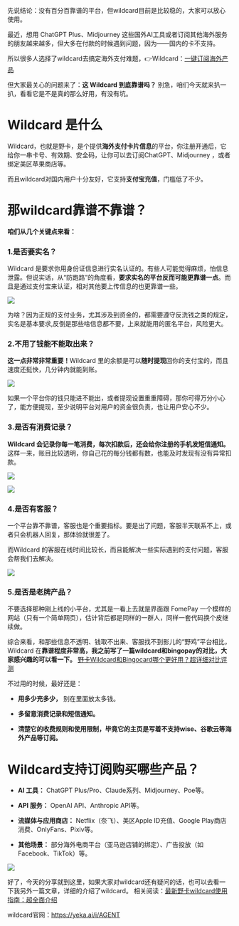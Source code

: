 先说结论：没有百分百靠谱的平台，但wildcard目前是比较稳的，大家可以放心使用。


最近，想用 ChatGPT Plus、Midjourney 这些国外AI工具或者订阅其他海外服务的朋友越来越多，但大多在付款的时候遇到问题，因为——国内的卡不支持。



所以很多人选择了wildcard去搞定海外支付难题，👉Wildcard：[一键订阅海外产品](https://yeka.ai/i/AGENT)


但大家最关心的问题来了：**这 Wildcard 到底靠谱吗？** 别急，咱们今天就来扒一扒，看看它是不是真的那么好用，有没有坑。



# **Wildcard 是什么**

Wildcard，也就是野卡，是个提供**海外支付卡片信息**的平台，你注册开通后，它给你一串卡号、有效期、安全码，让你可以去订阅ChatGPT、Midjourney ，或者绑定美区苹果商店等。



而且wildcard对国内用户十分友好，它支持**支付宝充值**，门槛低了不少。



# **那wildcard靠谱不靠谱？**

**咱们从几个关键点来看：**



### **1.是否要实名？**


Wildcard 是要求你用身份证信息进行实名认证的。有些人可能觉得麻烦，怕信息泄露。但说实话，从“防跑路”的角度看，**要求实名的平台反而可能更靠谱一点**。而且是通过支付宝来认证，相对其他要上传信息的也更靠谱一些。

![](https://workstation.sg.larksuite.com/space/api/box/stream/download/asynccode/?code=NTljMjk4ZTVlYTgzMzVmZDY1N2U4MjU3YjAwMGQ4YmFfR0paTHVZTVVwRzN5dEV3YlVxTVB2NlZZREFhNmpaM0tfVG9rZW46RllJcGJPN251b0plZVN4Vm5HWWxiMlFhZ3hjXzE3NDYxOTc2NDM6MTc0NjIwMTI0M19WNA)

为啥？因为正规的支付业务，尤其涉及到资金的，都需要遵守反洗钱之类的规定，实名是基本要求,反倒是那些啥信息都不要，上来就能用的匿名平台，风险更大。





### **2.不用了钱能不能取出来？**&#xA;

**这一点非常非常重要！**&#x57;ildcard 里的余额是可以**随时提现**回你的支付宝的，而且速度还挺快，几分钟内就能到账。

![](https://workstation.sg.larksuite.com/space/api/box/stream/download/asynccode/?code=M2RmMGE3YjhlMDg5MTFmZWU5Y2U5OGVlYmJhZWMzOGJfbnh1UXd2NGtsVDVDTEdaWWVEOFRXU0NmeVRkZENmUDVfVG9rZW46S3A0emJZSjdRbzVhc0l4Y3c3ZmxjdFk5Z1VkXzE3NDYxOTc2NDM6MTc0NjIwMTI0M19WNA)



如果一个平台你的钱只能进不能出，或者提现设置重重障碍，那你可得万分小心了，能方便提现，至少说明平台对用户的资金很负责，也让用户安心不少。



### **3.是否有消费记录？**


**Wildcard 会记录你每一笔消费，每次扣款后，还会给你注册的手机发短信通知。**&#x8FD9;样一来，账目比较透明，你自己花的每分钱都有数，也能及时发现有没有异常扣款。

![](https://workstation.sg.larksuite.com/space/api/box/stream/download/asynccode/?code=ZjM4ZmNhODM5MTQzODY0ODgwYTQyMGRlNjM0NmI5ZWZfTE5aN3l1TExwd1lHUnlwTmtpZExIcXh2Z0oySDJ4aVlfVG9rZW46RHZVcmJDWmZKb2VFbUd4N1I0eWxlS0lPZ3BjXzE3NDYxOTc2NDM6MTc0NjIwMTI0M19WNA)

![](https://workstation.sg.larksuite.com/space/api/box/stream/download/asynccode/?code=YzQ3NGJjMDU0ZDBiZGI5OTNkN2UxZDNlYWZhMDVmMjBfR3NYUVpSRUR6ZlpWSEtERkx3MFZrWTVRVjl5THRnZTlfVG9rZW46U1RLRWJra1VDb2d2ZFR4TVloSmxacTJhZ1pnXzE3NDYxOTc2NDM6MTc0NjIwMTI0M19WNA)



### **4.是否有客服？**



一个平台靠不靠谱，客服也是个重要指标。要是出了问题，客服半天联系不上，或者只会机器人回复，那体验就很差了。



而Wildcard 的客服在线时间比较长，而且能解决一些实际遇到的支付问题，客服会帮我们去解决。

![](https://workstation.sg.larksuite.com/space/api/box/stream/download/asynccode/?code=ZGU3Zjg0MTU3MGMzNWI4MDU4OTI1YWI2NmJjMDI0NTdfVlJXdUVqZ0RyTDlhNXM0Wk1lM2RsRXpUUGlrTW9sYWRfVG9rZW46SFB2eGJNbXRQb1JGT1d4U1l2eWxTZVVFZ1NjXzE3NDYxOTc2NDM6MTc0NjIwMTI0M19WNA)





### **5.是否是老牌产品？**

不要选择那种刚上线的小平台，尤其是一看上去就是界面跟 FomePay 一个模样的网站（只有一个简单网页），估计背后都是同样的一群人，同样一套代码换个皮继续做。



综合来看，和那些信息不透明、钱取不出来、客服找不到影儿的“野鸡”平台相比，Wildcard 在**靠谱程度非常高，我之前写了一篇wildcard和bingopay的对比，大家感兴趣的可以看一下。**
[野卡Wildcard和Bingocard哪个更好用？超详细对比评测](https://www.fengshengyusheng.cn/%e9%87%8e%e5%8d%a1wildcard%e5%92%8cbingocard%e5%93%aa%e4%b8%aa%e6%9b%b4%e5%a5%bd%e7%94%a8%ef%bc%9f%e8%b6%85%e8%af%a6%e7%bb%86%e5%af%b9%e6%af%94%e8%af%84%e6%b5%8b/)


不过用的时候，最好还是：

* **用多少充多少，** 别在里面放太多钱。

* **多留意消费记录和短信通知。**

* **清楚它的收费规则和使用限制，毕竟它的主页是写着不支持wise、谷歌云等海外产品等订阅。**



# **Wildcard支持订阅购买哪些产品？**

* **AI 工具：** ChatGPT Plus/Pro、Claude系列、Midjourney、Poe等。

* **API 服务：** OpenAI API、Anthropic API等。

* **流媒体与应用商店：** Netflix（奈飞）、美区Apple ID充值、Google Play商店消费、OnlyFans、Pixiv等。

* **其他场景：** 部分海外电商平台（亚马逊店铺的绑定）、广告投放（如Facebook、TikTok）等。

![](https://workstation.sg.larksuite.com/space/api/box/stream/download/asynccode/?code=ZDViNzg3ZTY1MjZjNjBhNjVhNGUzMjhhNzk4NjkwMWJfek9OQWoxU1ZZS0tnTnEzUzIycTVQRm9Ed0V0NjVkeUdfVG9rZW46SjgyamJNN0Zmb05OMVl4bWM1Z2xkV1VrZ2tBXzE3NDYxOTc2NDM6MTc0NjIwMTI0M19WNA)

好了，今天的分享就到这里，如果大家对wildcard还有疑问的话，也可以去看一下我另外一篇文章，详细的介绍了wildcard。
相关阅读：[最新野卡wildcard使用指南：超全面介绍](https://www.fengshengyusheng.cn/%e6%9c%80%e6%96%b0%e9%87%8e%e5%8d%a1wildcard%e4%bd%bf%e7%94%a8%e6%8c%87%e5%8d%97%ef%bc%9a%e8%b6%85%e5%85%a8%e9%9d%a2%e4%bb%8b%e7%bb%8d/)



wildcard官网：https://yeka.ai/i/AGENT

